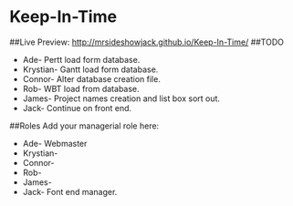 # Keep-In-Time
##Live Preview: http://mrsideshowjack.github.io/Keep-In-Time/
##TODO
* Ade- Pertt load form database.
* Krystian- Gantt load form database.
* Connor- Alter database creation file.
* Rob- WBT load from database.
* James- Project names creation and list box sort out. 
* Jack- Continue on front end.

##Roles
Add your managerial role here:
* Ade- Webmaster
* Krystian- 
* Connor- 
* Rob- 
* James-
* Jack- Font end manager.
